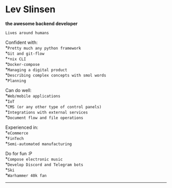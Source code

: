 # Lev Slinsen

**the awesome backend developer**

`Lives around humans`

Confident with:<br/>
*`Pretty much any python framework`<br/>
*`Git and git-flow`<br/>
*`*nix CLI`<br/>
*`Docker-compose`<br/>
*`Managing a digital product`<br/>
*`Describing complex concepts with smol words`<br/>
*`Planning`<br/>

Can do well:<br/>
*`Web/mobile applications`<br/>
*`IoT`<br/>
*`CMS (or any other type of control panels)`<br/>
*`Integrations with external services`<br/>
*`Document flow and file operations`<br/>

Experienced in:<br/>
*`eCommerce`<br/>
*`FinTech`<br/>
*`Semi-automated manufacturing`<br/>

Do for fun :P<br/>
*`Compose electronic music`<br/>
*`Develop Discord and Telegram bots`<br/>
*`Ski`<br/>
*`Warhammer 40k fan`<br/>
<hr/>
